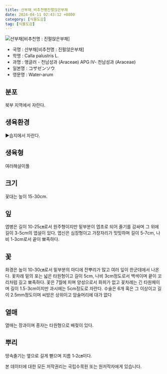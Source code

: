 ```yaml
---
title: 산부채_비추천명진펄앉은부채
date: 2024-04-11 02:43:12 +0800
category: [식물도감]
tag: [식물도감]
---
```




![산부채[비추천명 : 진펄앉은부채]](/fileUpload/plants/basic/Araceae/Calla/9014/2_th2.JPG)
- 국명 : 산부채[비추천명 : 진펄앉은부채]
- 학명 : Calla palustris L.
- 과명 : 앵글러 - 천남성과 (Araceae) APG Ⅳ- 천남성과 (Araceae)
- 일본명 : コザゼンソウ
- 영문명 : Water-arum


## 분포
북부 지역에서 자란다.
## 생육환경
▶습지에서 자란다.
## 생육형
여러해살이풀
## 크기
꽃대는 높이 15-30cm.
## 잎
엽병은 길이 10-25㎝로서 원주형이지만 밑부분이 엽초로 되어 줄기를 감싸며 그 위에 길이 3-5cm의 엽설이 있다. 엽신은 심장형이고 가장자리가 밋밋하며 길이 5-7cm, 나비 1-3cm로서 끝이 뾰족하다.
## 꽃
화경은 높이 10-30㎝로서 밑부분의 마디에 잔뿌리가 많고 여러 잎이 한군데에서 나온다. 꽃차례 밑의 포는 넓은 타원형이고 길이 5cm, 나비 3cm정도로서 백색이며 끝이 꼬리처럼 길고 뾰족하다. 꽃은 7월에 피며 양성으로서 화피가 없고 꽃차례는 긴 타원체이며 길이 1.5-3cm이지만 과시에는 5cm정도로 자란다. 수술은 6개 혹은 그 이상이고 길이 2.5mm정도이며 씨방은 상위이고 암술머리에 대가 없다
## 열매
열매는 장과이며 종자는 타원형으로 배젖이 있다.
## 뿌리
땅속줄기는 옆으로 길게 뻗으며 지름 1-2㎝이다.






본 데이터에 대한 모든 저작권리는 국립수목원 또는 원저작자에게 있습니다.
